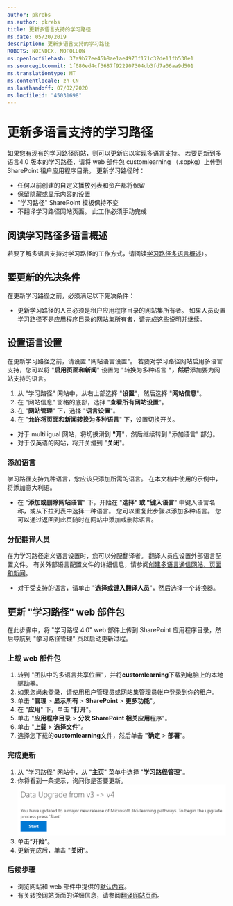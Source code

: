 ```yaml
---
author: pkrebs
ms.author: pkrebs
title: 更新多语言支持的学习路径
ms.date: 05/20/2019
description: 更新多语言支持的学习路径
ROBOTS: NOINDEX, NOFOLLOW
ms.openlocfilehash: 37a9b77ee45b8ae1ae4973f171c32de11fb530e1
ms.sourcegitcommit: 1f080ed4cf3687f922907304db3fd7a06aa9d501
ms.translationtype: MT
ms.contentlocale: zh-CN
ms.lasthandoff: 07/02/2020
ms.locfileid: "45031698"
---
```

# <a name="update-learning-pathways-for-multilingual-support"></a>更新多语言支持的学习路径
如果您有现有的学习路径网站，则可以更新它以实现多语言支持。 若要更新到多语言4.0 版本的学习路径，请将 web 部件包 customlearning （.sppkg）上传到 SharePoint 租户应用程序目录。 更新学习路径时：  

- 任何以前创建的自定义播放列表和资产都将保留
- 保留隐藏或显示内容的设置
- "学习路径" SharePoint 模板保持不变
- 不翻译学习路径网站页面。 此工作必须手动完成

## <a name="read-the-learning-pathways-multilingual-overview"></a>阅读学习路径多语言概述
若要了解多语言支持对学习路径的工作方式，请阅读[学习路径多语言概述](custom_overview_ml.md)）。 

## <a name="prerequisites-to-update"></a>要更新的先决条件
在更新学习路径之前，必须满足以下先决条件：
- 更新学习路径的人员必须是租户应用程序目录的网站集所有者。 如果人员设置学习路径不是应用程序目录的网站集所有者，请[完成这些说明](addappadmin.md)并继续。 

## <a name="set-language-settings"></a>设置语言设置 
在更新学习路径之前，请设置 "网站语言设置"。 若要对学习路径网站启用多语言支持，您可以将 "**启用页面和新闻**" 设置为 "转换为多种语言 **"，然后**添加要为网站支持的语言。
1.  从 "学习路径" 网站中，从右上部选择 "**设置**"，然后选择 "**网站信息**"。
2.  在 "网站信息" 窗格的底部，选择 "**查看所有网站设置**"。
3.  在 "**网站管理**" 下，选择 "**语言设置**"。
4.  在 "**允许将页面和新闻转换为多种语言**" 下，设置切换开关。 
- 对于 multiligual 网站，将切换滑到 **"开**"，然后继续转到 "添加语言" 部分。 
- 对于仅英语的网站，将开关滑到 "**关闭**"。

### <a name="add-languages"></a>添加语言
学习路径支持九种语言，您应该只添加所需的语言。 在本文档中使用的示例中，将添加意大利语。 
- 在 "**添加或删除网站语言**" 下，开始在 "**选择" 或 "键入语言**" 中键入语言名称，或从下拉列表中选择一种语言。 您可以重复此步骤以添加多种语言。 您可以通过返回到此页随时在网站中添加或删除语言。
 
### <a name="assign-translators"></a>分配翻译人员
在为学习路径定义语言设置时，您可以分配翻译者。 翻译人员应设置外部语言配置文件。 有关外部语言配置文件的详细信息，请参阅[创建多语言通信网站、页面和新闻](https://support.office.com/article/2bb7d610-5453-41c6-a0e8-6f40b3ed750c)。  
- 对于受支持的语言，请单击 "**选择或键入翻译人员**"，然后选择一个转换器。 

## <a name="update-the-learning-pathways-web-part-package"></a>更新 "学习路径" web 部件包
在此步骤中，将 "学习路径 4.0" web 部件上传到 SharePoint 应用程序目录，然后导航到 "学习路径管理" 页以启动更新过程。

### <a name="upload-the-web-part-package"></a>上载 web 部件包
1.  转到 "团队中的多语言共享位置"，并将**customlearning**下载到电脑上的本地驱动器。 
2.  如果您尚未登录，请使用租户管理员或网站集管理员帐户登录到你的租户。 
3.  单击 "**管理**  >  **显示所有**  >  **SharePoint**  >  **更多功能**"。 
4.  在 "**应用**" 下，单击 "**打开**"。 
5.  单击 "**应用程序目录**  >  **分发 SharePoint 相关应用**程序"。 
6.  单击 "**上载**  >  **选择文件**"。 
7.  选择您下载的**customlearning**文件，然后单击 **"确定**  >  **部署**"。 

### <a name="complete-the-update"></a>完成更新
1.  从 "学习路径" 网站中，从 "**主页**" 菜单中选择 "**学习路径管理**"。 
2.  你将看到一条提示，询问你是否要更新。 
![custom_update_adminprompt_ml.png](media/custom_update_adminprompt_ml.png)
3.  单击“**开始**”。 
4. 更新完成后，单击 "**关闭**"。 

### <a name="next-steps"></a>后续步骤
- 浏览网站和 web 部件中提供的[默认内容](custom_exploresite.md)。
- 有关转换网站页面的详细信息，请参阅[翻译网站页面](custom_translate_page_ml.md)。 

